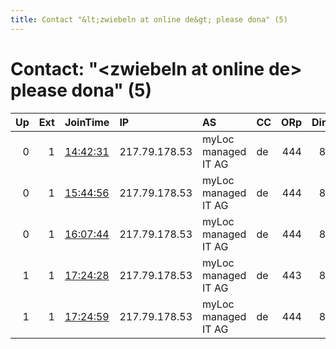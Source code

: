 ```yaml
---
title: Contact "&lt;zwiebeln at online de&gt; please dona" (5)
---
```


# Contact: "&lt;zwiebeln at online de&gt; please dona" (5)

|   Up |   Ext | JoinTime                                                                                            | IP            | AS                  | CC   |   ORp |   Dirp | OS    | Version   | Nickname   |   eFamMembers |
|-----:|------:|:----------------------------------------------------------------------------------------------------|:--------------|:--------------------|:-----|------:|-------:|:------|:----------|:-----------|--------------:|
|    0 |     1 | [14:42:31](https://metrics.torproject.org/rs.html#details/50A5AF844763A5F22FFFB8443ACC6C54729713B8) | 217.79.178.53 | myLoc managed IT AG | de   |   444 |     81 | Linux | 0.4.2.5   | JanKuciak  |             1 |
|    0 |     1 | [15:44:56](https://metrics.torproject.org/rs.html#details/28EDADD1388048E0ABBF9774448DF33BA2D043A7) | 217.79.178.53 | myLoc managed IT AG | de   |   444 |     81 | Linux | 0.4.2.5   | JanKuciak  |             1 |
|    0 |     1 | [16:07:44](https://metrics.torproject.org/rs.html#details/ED4F43CA012D9FFC11FDC45C7536C2EBDCF58A0F) | 217.79.178.53 | myLoc managed IT AG | de   |   444 |     81 | Linux | 0.4.2.5   | JanKuciak  |             1 |
|    1 |     1 | [17:24:28](https://metrics.torproject.org/rs.html#details/8B496F3EF3BF5CC32A4C20ECDBEC2A06E7EA4357) | 217.79.178.53 | myLoc managed IT AG | de   |   443 |     80 | Linux | 0.4.2.5   | Freiheit   |             1 |
|    1 |     1 | [17:24:59](https://metrics.torproject.org/rs.html#details/9C1559C46AD0279EEF6FD187E1B27D939C303086) | 217.79.178.53 | myLoc managed IT AG | de   |   444 |     81 | Linux | 0.4.2.5   | JanKuciak  |             1 |
